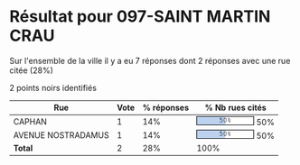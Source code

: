 # Résultat pour 097-SAINT MARTIN CRAU

Sur l'ensemble de la ville il y a eu 7 réponses dont 2 réponses avec une rue citée (28%)

2 points noirs identifiés

| Rue | Vote | % réponses | % Nb rues cités|
|-----|------|------------|----------------|
| CAPHAN | 1 | 14% | <img src="../../img/bar_50.gif" />&nbsp;50%|
| AVENUE NOSTRADAMUS | 1 | 14% | <img src="../../img/bar_50.gif" />&nbsp;50%|
| **Total** | 2 | 28% | 100%|
